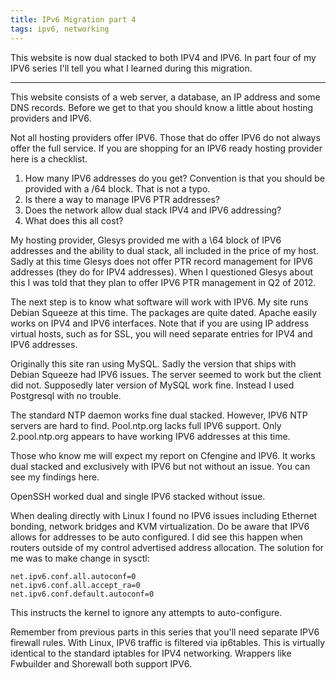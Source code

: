 ```yaml
---
title: IPv6 Migration part 4
tags: ipv6, networking
---
```


This website is now dual stacked to both IPV4 and IPV6. In part four of my IPV6
series I'll tell you what I learned during this migration.

---

This website consists of a web server, a database, an IP address and some DNS
records. Before we get to that you should know a little about hosting providers
and IPV6.

Not all hosting providers offer IPV6. Those that do offer IPV6 do not always
offer the full service. If you are shopping for an IPV6 ready hosting provider
here is a checklist.

1. How many IPV6 addresses do you get? Convention is that you should be
   provided with a /64 block. That is not a typo.
1. Is there a way to manage IPV6 PTR addresses?
1. Does the network allow dual stack IPV4 and IPV6 addressing?
1. What does this all cost?

My hosting provider, Glesys provided me with a \64 block of IPV6 addresses and
the ability to dual stack, all included in the price of my host. Sadly at this
time Glesys does not offer PTR record management for IPV6 addresses (they do
for IPV4 addresses). When I questioned Glesys about this I was told that they
plan to offer IPV6 PTR management in Q2 of 2012.

The next step is to know what software will work with IPV6. My site runs Debian
Squeeze at this time. The packages are quite dated. Apache easily works on IPV4
and IPV6 interfaces. Note that if you are using IP address virtual hosts, such
as for SSL, you will need separate entries for IPV4 and IPV6 addresses.

Originally this site ran using MySQL. Sadly the version that ships with Debian
Squeeze had IPV6 issues. The server seemed to work but the client did not.
Supposedly later version of MySQL work fine. Instead I used Postgresql with no
trouble.

The standard NTP daemon works fine dual stacked. However, IPV6 NTP servers are
hard to find. Pool.ntp.org lacks full IPV6 support. Only 2.pool.ntp.org appears
to have working IPV6 addresses at this time.

Those who know me will expect my report on Cfengine and IPV6. It works dual
stacked and exclusively with IPV6 but not without an issue. You can see my
findings here.

OpenSSH worked dual and single IPV6 stacked without issue.

When dealing directly with Linux I found no IPV6 issues including Ethernet
bonding, network bridges and KVM virtualization. Do be aware that IPV6 allows
for addresses to be auto configured. I did see this happen when routers outside
of my control advertised address allocation. The solution for me was to
make change in sysctl:

    net.ipv6.conf.all.autoconf=0
    net.ipv6.conf.all.accept_ra=0
    net.ipv6.conf.default.autoconf=0

This instructs the kernel to ignore any attempts to auto-configure.

Remember from previous parts in this series that you'll need separate IPV6
firewall rules. With Linux, IPV6 traffic is filtered via ip6tables. This is
virtually identical to the standard iptables for IPV4 networking. Wrappers like
Fwbuilder and Shorewall both support IPV6.

